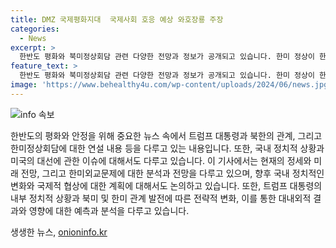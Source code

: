 ```yaml
---
title: DMZ 국제평화지대  국제사회 호응 예상 와호장룡 주장
categories:
  - News
excerpt: >
  한반도 평화와 북미정상회담 관련 다양한 전망과 정보가 공개되고 있습니다. 한미 정상이 한반도 비무장지대를 국제평화지대로 만들자고 제안함. 국정원은 3차 북미정상회담, 북미 협상 등 관련 전망을 제시. 미국에서는 정세에 영향을 줄 수 있는 트럼프 대통령의 탄핵론에 직면하는 상황. 미국 대선에 거대한 영향을 미치는 우크라이나 대통령과의 통화 속기록이 드러나면서 트럼프 대통령의 러시아 스캔들과는 다른 복잡한 상황이 벌어지고 있습니다. 수사를 다시 한다는 조건으로 군사 지원을 하겠다고 말한 트럼프 대통령의 어제 그 발언이 큰 파장을 일으키며 대선 영향력이 상당한 상황이라는 의견이 있습니다.
feature_text: >
  한반도 평화와 북미정상회담 관련 다양한 전망과 정보가 공개되고 있습니다. 한미 정상이 한반도 비무장지대를 국제평화지대로 만들자고 제안함. 국정원은 3차 북미정상회담, 북미 협상 등 관련 전망을 제시. 미국에서는 정세에 영향을 줄 수 있는 트럼프 대통령의 탄핵론에 직면하는 상황. 미국 대선에 거대한 영향을 미치는 우크라이나 대통령과의 통화 속기록이 드러나면서 트럼프 대통령의 러시아 스캔들과는 다른 복잡한 상황이 벌어지고 있습니다. 수사를 다시 한다는 조건으로 군사 지원을 하겠다고 말한 트럼프 대통령의 어제 그 발언이 큰 파장을 일으키며 대선 영향력이 상당한 상황이라는 의견이 있습니다.
image: 'https://www.behealthy4u.com/wp-content/uploads/2024/06/news.jpg'
---
```


<p><img src="https://www.behealthy4u.com/wp-content/uploads/2024/06/news.jpg" alt="info 속보" /></p>

<p>한반도의 평화와 안정을 위해 중요한 뉴스 속에서 트럼프 대통령과 북한의 관계, 그리고 한미정상회담에 대한 연설 내용 등을 다루고 있는 내용입니다. 또한, 국내 정치적 상황과 미국의 대선에 관한 이슈에 대해서도 다루고 있습니다. 이 기사에서는 현재의 정세와 미래 전망, 그리고 한미외교문제에 대한 분석과 전망을 다루고 있으며, 향후 국내 정치적인 변화와 국제적 협상에 대한 계획에 대해서도 논의하고 있습니다. 또한, 트럼프 대통령의 내부 정치적 상황과 북미 및 한미 관계 발전에 따른 전략적 변화, 이를 통한 대내외적 결과와 영향에 대한 예측과 분석을 다루고 있습니다.</p>
생생한 뉴스, <a href="https://onioninfo.kr" rel="dofollow">onioninfo.kr</a>


